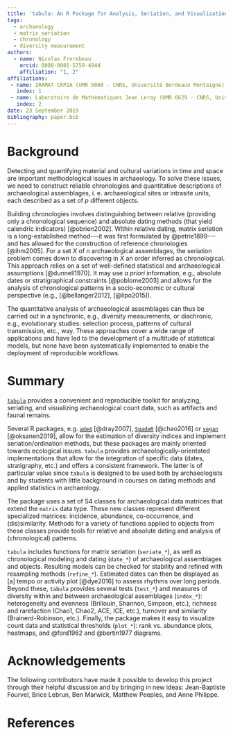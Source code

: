```yaml
---
title: 'tabula: An R Package for Analysis, Seriation, and Visualization of Archaeological Count Data'
tags:
  - archaeology
  - matrix seriation
  - chronology
  - diversity measurement
authors:
  - name: Nicolas Frerebeau
    orcid: 0000-0001-5759-4944
    affiliation: "1, 2"
affiliations:
 - name: IRAMAT-CRP2A (UMR 5060 - CNRS, Université Bordeaux Montaigne)
   index: 1
 - name: Laboratoire de Mathématiques Jean Leray (UMR 6629 - CNRS, Université de Nantes)
   index: 2
date: 23 September 2019
bibliography: paper.bib
---
```


# Background

Detecting and quantifying material and cultural variations in time and space are important methodological issues in archaeology. To solve these issues, we need to construct reliable chronologies and quantitative descriptions of archaeological assemblages, i. e. archaeological sites or intrasite units, each described as a set of $p$ different objects.

Building chronologies involves distinguishing between relative (providing only a chronological sequence) and absolute dating methods (that yield calendric indicators) [@obrien2002]. Within relative dating, matrix seriation is a long-established method---it was first formulated by @petrie1899---and has allowed for the construction of reference chronologies [@ihm2005]. For a set $X$ of $n$ archaeological assemblages, the seriation problem comes down to discovering in $X$ an order inferred as chronological. This approach relies on a set of well-defined statistical and archaeological assumptions [@dunnell1970]. It may use *a priori* information, e.g., absolute dates or stratigraphical constraints [@poblome2003] and allows for the analysis of chronological patterns in a socio-economic or cultural perspective (e.g., [@bellanger2012], [@lipo2015]).

The quantitative analysis of archaeological assemblages can thus be carried out in a synchronic, e.g., diversity measurements, or diachronic, e.g., evolutionary studies: selection process, patterns of cultural transmission, etc., way. These approaches cover a wide range of applications and have led to the development of a multitude of statistical models, but none have been systematically implemented to enable the deployment of reproducible workflows.

# Summary

[`tabula`](https://CRAN.R-project.org/package=tabula) provides a convenient and reproducible toolkit for analyzing, seriating, and visualizing archaeological count data, such as artifacts and faunal remains. 

Several R packages, e.g. [`ade4`](https://CRAN.R-project.org/package=ade4) [@dray2007], [`SpadeR`](https://CRAN.R-project.org/package=SpadeR) [@chao2016] or [`vegan`](https://CRAN.R-project.org/package=vegan) [@oksanen2019], allow for the estimation of diversity indices and implement seriation/ordination methods, but these packages are mainly oriented towards ecological issues. `tabula` provides archaeologically-orientated implementations that allow for the integration of specific data (dates, stratigraphy, etc.) and
offers a consistent framework. The latter is of particular value since `tabula` is designed to be used both by archaeologists and by students with little background in courses on dating methods and applied statistics in archaeology.

The package uses a set of S4 classes for archaeological data matrices that extend the `matrix` data type. These new classes represent different specialized matrices: incidence, abundance, co-occurrence, and (dis)similarity. Methods for a variety of functions applied to objects from these classes provide tools for relative and absolute dating and analysis of (chronological) patterns.

`tabula` includes functions for matrix seriation (`seriate_*`), as well as chronological modeling and dating (`date_*`) of archaeological assemblages and objects. Resulting models can be checked for stability and refined with resampling methods (`refine_*`). Estimated dates can then be displayed as [a] tempo or activity plot [@dye2016] to assess rhythms over long periods. Beyond these, `tabula` provides several tests (`test_*`) and measures of diversity within and between archaeological assemblages (`index_*`): heterogeneity and evenness (Brillouin, Shannon, Simpson, etc.), richness and rarefaction (Chao1, Chao2, ACE, ICE, etc.), turnover and similarity (Brainerd-Robinson, etc.). Finally, the package makes it easy to visualize count data and statistical thresholds (`plot_*`): rank vs. abundance plots, heatmaps, and @ford1962 and @bertin1977 diagrams.

# Acknowledgements
The following contributors have made it possible to develop this project through their helpful discussion and by bringing in new ideas: Jean-Baptiste Fourvel, Brice Lebrun, Ben Marwick, Matthew Peeples, and Anne Philippe.

# References
